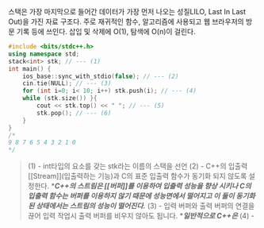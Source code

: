스택은 가장 마지막으로 들어간 데이터가 가장 먼저 나오는 성질LILO, Last In Last Out)을 가진 자료 구조다. 주로 재귀적인 함수, 알고리즘에 사용되고 웹 브라우저의 방문 기록 등에 쓰인다. 삽입 및 삭제에 O(1), 탐색에 O(n)이 걸린다.

```cpp
#include <bits/stdc++.h>
using namespace std;
stack<int> stk; // --- (1)
int main() {
	ios_base::sync_with_stdio(false); // --- (2)
	cin.tie(NULL); // --- (3)
	for (int i=0; i< 10; i++) stk.push(i); // --- (4)
	while (stk.size()) }{
		cout << stk.top() << " "; // --- (5)
		stk.pop(); // --- (6)
	}
}
/*
9 8 7 6 5 4 3 2 1 0
*/
```

>(1) - int타입의 요소를 갖는 stk라는 이름의 스택을 선언
>(2) - C++의 입출력 [[Stream]](입출력하는 기능)과 C의 표준 입출력 함수가 동기화 되지 않도록 설정한다.
>****C++의 스트림은 [[버퍼]]를 이용하여 입출력 성능을 향상 시키나 C의 입출력 함수는 버퍼를 이용하지 않기 때문에 성능면에서 떨어지고 이 둘이 동기화 된 상태에서는 스트림의 성능이 떨어진다.***
>(3) - 입력 버퍼와 출력 버퍼의 연결을 끊어 입력 작업시 출력 버퍼를 비우지 않아도 됩니다.
>****일반적으로 C++은***
>(4) - 